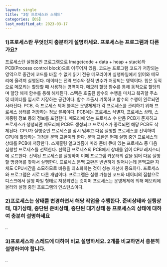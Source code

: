 ```yaml
---
layout: single
title: "3장 프로세스와 스레드"
categories: [OS]
last_modified_at: 2023-03-17
---
```


### 1)프로세스란 무엇인지 충분하게 설명하세요. 프로세스는 프로그램과 다른가요?
프로세스란 실행중인 프로그램으로 Image(code + data + heap + stack)와 PCB(Process control block)으로 이루어져 있음. 코드는 프로그램 코드가 저장되는 영역으로 중간에 코드를 바꿀 수 없게 읽기 전용 메모리이며 실행파일에서 읽어와 메모리에 올려져 실행된다. 데이터는 전역 변수와 정적 변수가 저장되는 영역이다. 힙은 동적으로 메모리는 할당할 때 사용하는 영역이다. 메모리 할당 함수를 통해 동적으로 할당되며 할당 해제 함수를 통해 해제된다. 스택은 호출된 함수의 수행을 마치고 복귀할 주소 및 데이터를 입시로 저장하는 공간이다. 함수 호출시 기록하고 함수의 수행이 완료되면 사라진다. PCB, 즉 프로세스 제어 블록은 운영체제가 각 프로세스를 관리하기 위해 프로세스 상태를 저장하는 정보 블록이다. PCB에는 프로세스 식별자, 프로세스 상태, 스케중링 정보 등의 정보를 포함한다. 메모리에 있는 프로세스 수 만큼  PCB가 존재하고 프로세스가 생성되면 메모리에 PCB도 생성되고 프로세스가 종료되면 해당  PCB도 삭제된다. CPU가 실행중인 프로세스를 잠시 멈추고 다음 실행할 프로세스를 선택하여 CPU에 할당하는 과정을 문맥 교환이라 한다. 문맥 교환은 현제 실행 중인 프로세스의 상태를 PCB에 저장한다. 스케줄링 알고리즘에 따라 준비 큐에 있는 프로세스 중 다음 실행할 프로세스를 선택한다. 선택된 프로세스의 PCB에서 상태를 읽어 CPU 레지스터에 로드한다. 선택된 프로세스를 실행하며 이때 프로그램 카운터의 값을 읽어 다음 실행할 명령어를 찾아서 실행한다. 프로세스 문맥 교환은 빈번하게 일어나는데 문맥교환 자체도 CPU시간을 소모하므로 비용을 최소화하는 것이 성능 개선에 중요하다. 프로세스와 프로그램은 서로 다른 개념이다. 프로그램은 실행 가능한 코드와 데이터의 집합으로 디스크에서 실행 파일 형태로 저장되있는 것이며 프로세스는 운영체제에 의해 메모리에 올라와 실행 중인 프로그램의 인스턴스이다. 

### 2)프로세스는 상태를 변경하면서 해당 작업을 수행한다. 준비상태와 실행상태, 대기상태, 중단된 준비상태, 중단된 대기상태 등 프로세스의 상태에 대하여 충분히 설명하세요


..

### 3)프로세스와 스레드에 대하여 비교 설명하세요. 2개를 비교하면서 충분히 설명하여야 합니다.


..
